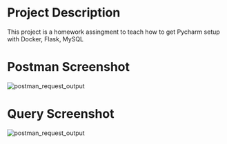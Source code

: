 # Project Description
This project is a homework assingment to teach how to get Pycharm setup with Docker, Flask, MySQL

# Postman Screenshot
![postman_request_output](screenshots/postman.png)

# Query Screenshot
![postman_request_output](screenshots/query.png)

